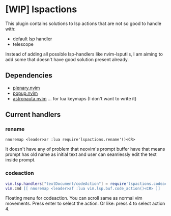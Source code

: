 # [WIP] lspactions

This plugin contains solutions to lsp actions that are not so good to handle
with:
- default lsp handler
- telescope

Instead of adding all possible lsp-handlers like nvim-lsputils, I am aiming
to add some that doesn't have good solution present already.

## Dependencies

- [plenary.nvim](https://github.com/nvim-lua/plenary.nvim)
- [popup.nvim](https://github.com/nvim-lua/popup.nvim)
- [astronauta.nvim](https://github.com/tjdevries/astronauta.nvim) ... for lua keymaps (I don't want to write it)

## Current handlers

### rename

```vim
nnoremap <leader>ar :lua require'lspactions.rename'()<CR>
```

It doesn't have any of problem that neovim's prompt buffer have that means
prompt has old name as initial text and user can seamlessly edit the text
inside prompt.

### codeaction

```lua
vim.lsp.handlers["textDocument/codeAction"] = require'lspactions.codeaction'
vim.cmd [[ nnoremap <leader>af :lua vim.lsp.buf.code_action()<CR> ]]
```

Floating menu for codeaction. You can scroll same as normal vim movements.
Press enter to select the action. Or like: press 4 to select action 4.
